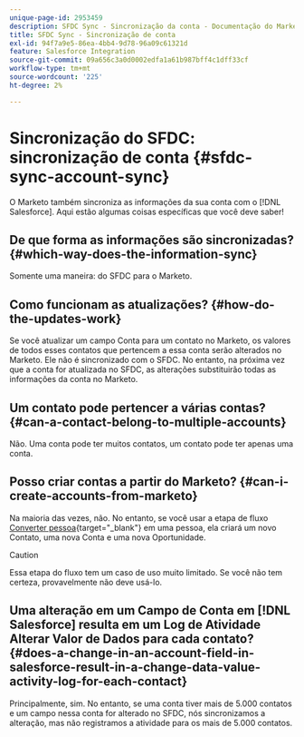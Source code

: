 ```yaml
---
unique-page-id: 2953459
description: SFDC Sync - Sincronização da conta - Documentação do Marketo - Documentação do produto
title: SFDC Sync - Sincronização de conta
exl-id: 94f7a9e5-86ea-4bb4-9d78-96a09c61321d
feature: Salesforce Integration
source-git-commit: 09a656c3a0d0002edfa1a61b987bff4c1dff33cf
workflow-type: tm+mt
source-wordcount: '225'
ht-degree: 2%

---
```


# Sincronização do SFDC: sincronização de conta {#sfdc-sync-account-sync}

O Marketo também sincroniza as informações da sua conta com o [!DNL Salesforce]. Aqui estão algumas coisas específicas que você deve saber!

## De que forma as informações são sincronizadas? {#which-way-does-the-information-sync}

Somente uma maneira: do SFDC para o Marketo.

## Como funcionam as atualizações? {#how-do-the-updates-work}

Se você atualizar um campo Conta para um contato no Marketo, os valores de todos esses contatos que pertencem a essa conta serão alterados no Marketo. Ele não é sincronizado com o SFDC. No entanto, na próxima vez que a conta for atualizada no SFDC, as alterações substituirão todas as informações da conta no Marketo.

## Um contato pode pertencer a várias contas?  {#can-a-contact-belong-to-multiple-accounts}

Não. Uma conta pode ter muitos contatos, um contato pode ter apenas uma conta.

## Posso criar contas a partir do Marketo? {#can-i-create-accounts-from-marketo}

Na maioria das vezes, não. No entanto, se você usar a etapa de fluxo [Converter pessoa](/help/marketo/product-docs/core-marketo-concepts/smart-campaigns/flow-actions/convert-person.md){target="_blank"} em uma pessoa, ela criará um novo Contato, uma nova Conta e uma nova Oportunidade.

>[!CAUTION]
>
>Essa etapa do fluxo tem um caso de uso muito limitado. Se você não tem certeza, provavelmente não deve usá-lo.

## Uma alteração em um Campo de Conta em [!DNL Salesforce] resulta em um Log de Atividade Alterar Valor de Dados para cada contato?  {#does-a-change-in-an-account-field-in-salesforce-result-in-a-change-data-value-activity-log-for-each-contact}

Principalmente, sim. No entanto, se uma conta tiver mais de 5.000 contatos e um campo nessa conta for alterado no SFDC, nós sincronizamos a alteração, mas não registramos a atividade para os mais de 5.000 contatos.
